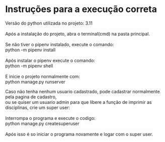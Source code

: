 <h1>Instruções para a execução correta</h1>

Versão do python utilizada no projeto: 3.11
<br><br>
Após a instalação do projeto, abra o terminal(cmd) na pasta principal.
<br>
<br>
Se não tiver o pipenv instalado, execute o comando:<br> python -m pipenv install
<br><br>
Após instalar o pipenv execute o comando:<br> python -m pipenv shell
<br><br>
E inicie o projeto normalmente com:<br> python manage.py runserver

Caso não tenha nenhum usuario cadastrado, pode cadastrar normalmente pela pagina de cadastro, <br>
ou se quiser um usuario admin para que libere a função de imprimir as disciplinas, crie um super user:<br><br>
Interrompa o programa e execute o codigo:<br> python manage.py createsuperuser
<br><br>
Após isso é so iniciar o programa novamente e logar com o super user.
